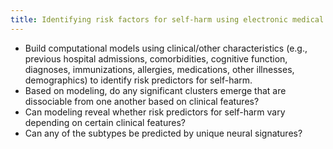 ```yaml
---
title: Identifying risk factors for self-harm using electronic medical records
---
```


* Build computational models using clinical/other characteristics (e.g., previous hospital admissions, comorbidities, cognitive function, diagnoses, immunizations, allergies, medications, other illnesses, demographics) to identify risk predictors for self-harm.
* Based on modeling, do any significant clusters emerge that are dissociable from one another based on clinical features? 
* Can modeling reveal whether risk predictors for self-harm vary depending on certain clinical features?
* Can any of the subtypes be predicted by unique neural signatures? 
